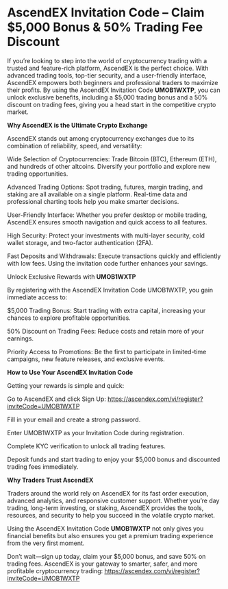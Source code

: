 # AscendEX Invitation Code – Claim $5,000 Bonus & 50% Trading Fee Discount

If you’re looking to step into the world of cryptocurrency trading with a trusted and feature-rich platform, AscendEX is the perfect choice. With advanced trading tools, top-tier security, and a user-friendly interface, AscendEX empowers both beginners and professional traders to maximize their profits. By using the AscendEX Invitation Code **UMOB1WXTP**, you can unlock exclusive benefits, including a $5,000 trading bonus and a 50% discount on trading fees, giving you a head start in the competitive crypto market.

**Why AscendEX is the Ultimate Crypto Exchange**

AscendEX stands out among cryptocurrency exchanges due to its combination of reliability, speed, and versatility:

Wide Selection of Cryptocurrencies: Trade Bitcoin (BTC), Ethereum (ETH), and hundreds of other altcoins. Diversify your portfolio and explore new trading opportunities.

Advanced Trading Options: Spot trading, futures, margin trading, and staking are all available on a single platform. Real-time data and professional charting tools help you make smarter decisions.

User-Friendly Interface: Whether you prefer desktop or mobile trading, AscendEX ensures smooth navigation and quick access to all features.

High Security: Protect your investments with multi-layer security, cold wallet storage, and two-factor authentication (2FA).

Fast Deposits and Withdrawals: Execute transactions quickly and efficiently with low fees. Using the invitation code further enhances your savings.

Unlock Exclusive Rewards with **UMOB1WXTP**

By registering with the AscendEX Invitation Code UMOB1WXTP, you gain immediate access to:

$5,000 Trading Bonus: Start trading with extra capital, increasing your chances to explore profitable opportunities.

50% Discount on Trading Fees: Reduce costs and retain more of your earnings.

Priority Access to Promotions: Be the first to participate in limited-time campaigns, new feature releases, and exclusive events.

**How to Use Your AscendEX Invitation Code**

Getting your rewards is simple and quick:

Go to AscendEX and click Sign Up: https://ascendex.com/vi/register?inviteCode=UMOB1WXTP

Fill in your email and create a strong password.

Enter UMOB1WXTP as your Invitation Code during registration.

Complete KYC verification to unlock all trading features.

Deposit funds and start trading to enjoy your $5,000 bonus and discounted trading fees immediately.

**Why Traders Trust AscendEX**

Traders around the world rely on AscendEX for its fast order execution, advanced analytics, and responsive customer support. Whether you’re day trading, long-term investing, or staking, AscendEX provides the tools, resources, and security to help you succeed in the volatile crypto market.

Using the AscendEX Invitation Code **UMOB1WXTP** not only gives you financial benefits but also ensures you get a premium trading experience from the very first moment.

Don’t wait—sign up today, claim your $5,000 bonus, and save 50% on trading fees. AscendEX is your gateway to smarter, safer, and more profitable cryptocurrency trading: https://ascendex.com/vi/register?inviteCode=UMOB1WXTP
